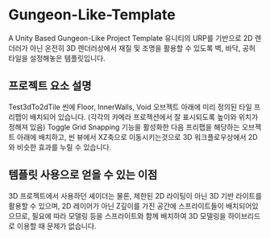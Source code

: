 # Gungeon-Like-Template
A Unity Based Gungeon-Like Project Template
유니티의 URP를 기반으로 2D 렌더러가 아닌 온전히 3D 렌더러상에서 재질 및 조명을 활용할 수 있도록 벽, 바닥, 공허 타일을 설정해놓은 템플릿입니다.

## 프로젝트 요소 설명

Test3dTo2dTile 씬에 Floor, InnerWalls, Void 오브젝트 아래에 미리 정의된 타일 프리팹이 배치되어 있습니다. (각각의 카메라 프로젝션에서 잘 표시되도록 높이와 위치가 정해져 있음)
Toggle Grid Snapping 기능을 활성화한 다음 프리팹을 해당하는 오브젝트 아래에 배치하고, 씬 뷰에서 XZ축으로 이동시키는것으로 3D 워크플로우상에서 2D와 비슷한 효과를 누릴 수 있습니다.

## 템플릿 사용으로 얻을 수 있는 이점

3D 프로젝트에서 사용하던 셰이더는 물론, 제한된 2D 라이팅이 아닌 3D 기반 라이트를 활용할 수 있으며, 2D 레이어가 아닌 Z깊이를 가진 공간에 스프라이트들이 배치되어있으므로, 필요에 따라 모델링 등을 스프라이트와 함께 배치하여 3D 모델링을 하이브리드로 이용할 때 문제가 없습니다.
